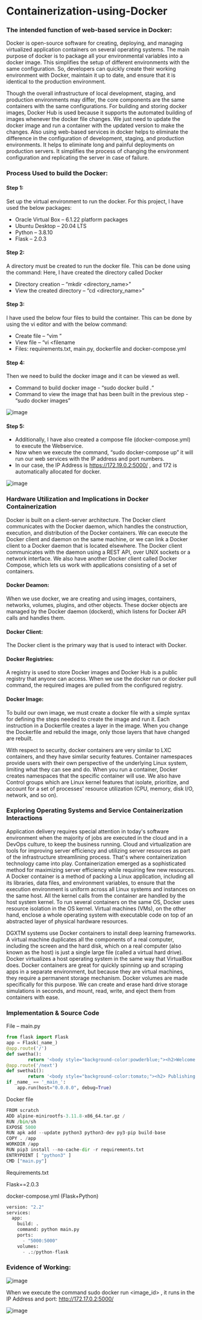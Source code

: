 # Containerization-using-Docker

### The intended function of web-based service in Docker:

Docker is open-source software for creating, deploying, and managing virtualized application containers on several operating systems. The main purpose of docker is to package all your environmental variables into a docker image. This simplifies the setup of different environments with the same configuration. So, developers can quickly create their working environment with Docker, maintain it up to date, and ensure that it is identical to the production environment.

Though the overall infrastructure of local development, staging, and production environments may differ, the core components are the same containers with the same configurations. For building and storing docker images, Docker Hub is used because it supports the automated building of images whenever the docker file changes. We just need to update the docker image and run a container with the updated version to make the changes. Also using web-based services in docker helps to eliminate the difference in the configuration of development, staging, and production environments. It helps to eliminate long and painful deployments on production servers. It simplifies the process of changing the environment configuration and replicating the server in case of failure.

### Process Used to build the Docker:

#### Step 1:
Set up the virtual environment to run the docker. For this project, I have used the below packages:
  
* Oracle Virtual Box – 6.1.22 platform packages
* Ubuntu Desktop – 20.04 LTS
* Python – 3.8.10
* Flask – 2.0.3

#### Step 2:
A directory must be created to run the docker file. This can be done using the command: Here, I have created the directory called Docker

* Directory creation – “mkdir <directory_name>”
* View the created directory – “cd <directory_name>”

#### Step 3:
I have used the below four files to build the container. This can be done by using the vi editor and with the below command:

* Create file – “vim <filename>”
* View file – “vi <filename
* Files: requirements.txt, main.py, dockerfile and docker-compose.yml

#### Step 4:
Then we need to build the docker image and it can be viewed as well.  
* Command to build docker image - “sudo docker build .“
* Command to view the image that has been built in the previous step - “sudo docker images”

![image](https://github.com/swethamurthy25/-Containerization-using-Docker/assets/112581595/d9fd19f2-b5e9-49a9-ba46-91e1e4045e16)

#### Step 5:
* Additionally, I have also created a compose file (docker-compose.yml) to execute the Webservice.
* Now when we execute the command, “sudo docker-compose up” it will run our web services with the IP address and port numbers.
* In our case, the IP Address is https://172.19.0.2:5000/ , and 172 is automatically allocated for docker.

![image](https://github.com/swethamurthy25/-Containerization-using-Docker/assets/112581595/07f3eb6b-9bdc-4da7-858d-2959c96a595a)


### Hardware Utilization and Implications in Docker Containerization

Docker is built on a client-server architecture. The Docker client communicates with the Docker daemon, which handles the construction, execution, and distribution of the Docker containers. We can execute the Docker client and daemon on the same machine, or we can link a Docker client to a Docker daemon that is located elsewhere. The Docker client communicates with the daemon using a REST API, over UNIX sockets or a network interface. We also have another Docker client called Docker Compose, which lets us work with applications consisting of a set of containers. 

#### Docker Deamon:

When we use docker, we are creating and using images, containers, networks, volumes, plugins, and other objects. These docker objects are managed by the Docker daemon (dockerd), which listens for Docker API calls and handles them.

#### Docker Client:

The Docker client is the primary way that is used to interact with Docker. 

#### Docker Registries:

A registry is used to store Docker images and Docker Hub is a public registry that anyone can access. When we use the docker run or docker pull command, the required images are pulled from the configured registry.

#### Docker Image:

To build our own image, we must create a docker file with a simple syntax for defining the steps needed to create the image and run it. Each instruction in a Dockerfile creates a layer in the image. When you change the Dockerfile and rebuild the image, only those layers that have changed are rebuilt.

With respect to security, docker containers are very similar to LXC containers, and they have similar security features. Container namespaces provide users with their own perspective of the underlying Linux system, limiting what they can see and do. When you run a container, Docker creates namespaces that the specific container will use. We also have Control groups which are Linux kernel features that isolate, prioritize, and account for a set of processes' resource utilization (CPU, memory, disk I/O, network, and so on).


### Exploring Operating Systems and Service Containerization Interactions

Application delivery requires special attention in today's software environment when the majority of jobs are executed in the cloud and in a DevOps culture, to keep the business running. Cloud and virtualization are tools for improving server efficiency and utilizing server resources as part of the infrastructure streamlining process. That's where containerization technology came into play. Containerization emerged as a sophisticated method for maximizing server efficiency while requiring few new resources. A Docker container is a method of packing a Linux application, including all its libraries, data files, and environment variables, to ensure that the execution environment is uniform across all Linux systems and instances on the same host. All the kernel calls from the container are handled by the host system kernel. To run several containers on the same OS, Docker uses resource isolation in the OS kernel.  Virtual machines (VMs), on the other hand, enclose a whole operating system with executable code on top of an abstracted layer of physical hardware resources. 

DGXTM systems use Docker containers to install deep learning frameworks. A virtual machine duplicates all the components of a real computer, including the screen and the hard disk, which on a real computer (also known as the host) is just a single large file (called a virtual hard drive). Docker virtualizes a host operating system in the same way that VirtualBox does. Docker containers are great for quickly spinning up and scraping apps in a separate environment, but because they are virtual machines, they require a permanent storage mechanism. Docker volumes are made specifically for this purpose. We can create and erase hard drive storage simulations in seconds, and mount, read, write, and eject them from containers with ease.

### Implementation & Source Code

File – main.py

```python
from flask import Flask
app = Flask(_name_)
@app.route('/')
def swetha():
        return '<body style="background-color:powderblue;"><h2>Welcome to IFT510-Project by Swetha</h2></body>'
@app.route('/next')
def swetha1():
        return '<body style="background-color:tomato;"><h2> Publishing the docker container to GITHUB</h2> </body>'
if _name_ == '_main_':	
	app.run(host="0.0.0.0", debug=True)
```

Docker file

```python
FROM scratch
ADD alpine-minirootfs-3.11.8-x86_64.tar.gz /
RUN /bin/sh
EXPOSE 5000
RUN apk add --update python3 python3-dev py3-pip build-base
COPY . /app
WORKDIR /app
RUN pip3 install --no-cache-dir -r requirements.txt
ENTRYPOINT [ "python3" ]
CMD ["main.py"]
```

Requirements.txt

Flask==2.0.3

docker-compose.yml (Flask+Python)
```python
version: "2.2"
services:
  app:
    build: .
    command: python main.py
    ports:
      - "5000:5000"
    volumes:
      - .:/python-flask
```


### Evidence of Working:

![image](https://github.com/swethamurthy25/-Containerization-using-Docker/assets/112581595/bff1fffd-fed9-4d68-87f2-6282c1ca7bc0)

When we execute the command sudo docker run <image_id> , it runs in the IP Address and port: http://172.17.0.2:5000/

![image](https://github.com/swethamurthy25/-Containerization-using-Docker/assets/112581595/f016f257-dac8-4ad9-bdd6-260fdb35b613)




